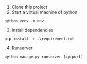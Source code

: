1. Clone this project
2. Start a virtual machine of python
```shell
python venv -m env
```
3. install dependencies
```shell
pip install -r .\requirement.txt
```
4. Runserver
```shell
python manage.py runserver [ip:port]
```
